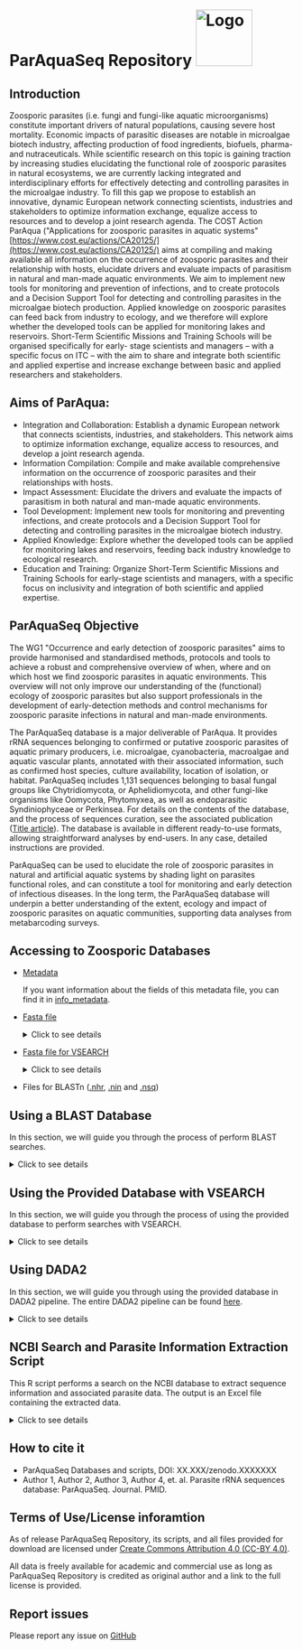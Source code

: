 # ParAquaSeq Repository  <img src="https://github.com/NataliaTimoneda/ZoosporicParasitesRepository/blob/main/images/paraqua-logo.png" alt="Logo" width="100" />

## Introduction

Zoosporic parasites (i.e. fungi and fungi-like aquatic microorganisms) constitute important drivers of natural populations, causing severe host mortality. Economic impacts of parasitic diseases are notable in microalgae biotech industry, affecting production of food ingredients, biofuels, pharma- and nutraceuticals. While scientific research on this topic is gaining traction by increasing studies elucidating the functional role of zoosporic parasites in natural ecosystems, we are currently lacking integrated and interdisciplinary efforts for effectively detecting and controlling parasites in the microalgae industry. To fill this gap we propose to establish an innovative, dynamic European network connecting scientists, industries and stakeholders to optimize information exchange, equalize access to resources and to develop a joint research agenda. The COST Action ParAqua ("Applications for zoosporic parasites in aquatic systems" [https://www.cost.eu/actions/CA20125/](https://www.cost.eu/actions/CA20125/) aims at compiling and making available all information on the occurrence of zoosporic parasites and their relationship with hosts, elucidate drivers and evaluate impacts of parasitism in natural and man-made aquatic environments. We aim to implement new tools for monitoring and prevention of infections, and to create protocols and a Decision Support Tool for detecting and controlling parasites in the microalgae biotech production. Applied knowledge on zoosporic parasites can feed back from industry to ecology, and we therefore will explore whether the developed tools can be applied for monitoring lakes and reservoirs. Short-Term Scientific Missions and Training Schools will be organised specifically for early- stage scientists and managers – with a specific focus on ITC – with the aim to share and integrate both scientific and applied expertise and increase exchange between basic and applied researchers and stakeholders.

## Aims of ParAqua:
* Integration and Collaboration: Establish a dynamic European network that connects scientists, industries, and stakeholders. This network aims to optimize information exchange, equalize access to resources, and develop a joint research agenda.
* Information Compilation: Compile and make available comprehensive information on the occurrence of zoosporic parasites and their relationships with hosts.
* Impact Assessment: Elucidate the drivers and evaluate the impacts of parasitism in both natural and man-made aquatic environments.
* Tool Development: Implement new tools for monitoring and preventing infections, and create protocols and a Decision Support Tool for detecting and controlling parasites in the microalgae biotech industry.
* Applied Knowledge: Explore whether the developed tools can be applied for monitoring lakes and reservoirs, feeding back industry knowledge to ecological research.
* Education and Training: Organize Short-Term Scientific Missions and Training Schools for early-stage scientists and managers, with a specific focus on inclusivity and integration of both scientific and applied expertise.

## ParAquaSeq Objective
The WG1 "Occurrence and early detection of zoosporic parasites" aims to provide harmonised and standardised methods, protocols and tools to achieve a robust and comprehensive overview of when, where and on which host we find zoosporic parasites in aquatic environments. 
This overview will not only improve our understanding of the (functional) ecology of zoosporic parasites but also support professionals in the development of early-detection methods and control mechanisms for zoosporic parasite infections in natural and man-made environments.

The ParAquaSeq database is a major deliverable of ParAqua. It provides rRNA sequences belonging to confirmed or putative zoosporic parasites of aquatic primary producers, i.e. microalgae, cyanobacteria, macroalgae and aquatic vascular plants, annotated with their associated information, such as confirmed host species, culture availability, location of isolation, or habitat. ParAquaSeq includes 1,131 sequences belonging to basal fungal groups like Chytridiomycota, or Aphelidiomycota, and other fungi-like organisms like Oomycota, Phytomyxea, as well as endoparasitic Syndiniophyceae or Perkinsea. For details on the contents of the database, and the process of sequences curation, see the associated publication ([Title article](https://pubmed....)). The database is available in different ready-to-use formats, allowing straightforward analyses by end-users. In any case, detailed instructions are provided.

ParAquaSeq can be used to elucidate the role of zoosporic parasites in natural and artificial aquatic systems by shading light on parasites functional roles, and can constitute a tool for monitoring and early detection of infectious diseases. In the long term, the ParAquaSeq database will underpin a better understanding of the extent, ecology and impact of zoosporic parasites on aquatic communities, supporting data analyses from metabarcoding surveys.

## Accessing to Zoosporic Databases
- [Metadata](https://github.com/NataliaTimoneda/ZoosporicParasitesRepository/blob/main/files/ParAquaSeq_curated_240515.xlsx)
  
   If you want information about the fields of this metadata file, you can find it in [info_metadata](https://github.com/ParAqua-COST/ParAquaSeq_Repository/blob/main/files/XXXXXXXX.csv).
  
- [Fasta file](https://github.com/ParAqua-COST/ParAquaSeq_Repository/blob/main/files/sequences.fasta)  
  <details><summary> Click to see details</summary>
  <p>

    Contains the sequences in FASTA format for easy access and analysis. The ID of each sequence in the FASTA file consists of several fields separated by underscores (`_`):
    - **ID**: The unique sequence identifier
    - **GenBank Code**: The GenBank accession number for the sequence.
    - **Region**: The region of the gene or genome that the sequence represents. (ITS, 18S or )
    - **Taxa**: The taxonomic classification of the organism from which the sequence was obtained. Includes 7 ranks: Kingdom (k), Phylum (p), Class (c), Order (o), Family (f), Genere (g), Specie (s).
    </p>
    </details>
- [Fasta file for VSEARCH](https://github.com/ParAqua-COST/ParAquaSeq_Repository/blob/main/files/sequences_vsearch.fasta)
  <details><summary> Click to see details</summary>
  <p>
    
    Contains the file fasta to perform a taxonomic assignment with VSEARCH. The identificator consist on:
    - **ID**: sequence identifier
    - **taxa inforamtion**: "taxa=" follows of the 7 taxonomic rankss: Kingdom (k), Phylum (p), Class (c), Order (o), Family (f), Genere (g), Specie (s).
    </p>
    </details>
- Files for BLASTn ([.nhr](https://github.com/ParAqua-COST/ParAquaSeq_Repository/blob/main/files/blast_ddbb.nhr), [.nin](https://github.com/ParAqua-COST/ParAquaSeq_Repository/blob/main/files/blast_ddbb.nin) and [.nsq](https://github.com/ParAqua-COST/ParAquaSeq_Repository/blob/main/files/blast_ddbb.nsq)) 
    
      
## Using a BLAST Database
In this section, we will guide you through the process of perform BLAST searches.

<details><summary> Click to see details</summary>
<p>
 
  ### Prerequisites
  Before you begin, ensure that you have BLAST (Basic Local Alignment Search Tool) installed on your system/server. You can download and install BLAST from the [NCBI BLAST+ download page.](https://blast.ncbi.nlm.nih.gov/Blast.cgi?PAGE_TYPE=BlastDocs&DOC_TYPE=Download)
  ### Download the BLAST Database
  Download the provided BLAST database files from the repository. The database consists of several files ([.nhr](https://github.com/ParAqua-COST/ParAquaSeq_Repository/blob/main/files/blast_ddbb.nhr), [.nin](https://github.com/ParAqua-COST/ParAquaSeq_Repository/blob/main/files/blast_ddbb.nin) and [.nsq](https://github.com/ParAqua-COST/ParAquaSeq_Repository/blob/main/files/blast_ddbb.nsq)) with a common prefix (blast_ddbb). Ensure all files are downloaded to the same directory.
  ### Run a BLAST Search
  Once you have downloaded the database files, you can run a BLAST search against the database using the blastn command. Here’s an example of how to run a nucleotide BLAST search:
  ```shell  
  blastn -query query_sequence.fasta -db  blast_ddbb -out results.txt -outfmt 6
  ```
  - query query_sequence.fasta: Specifies the query sequence file in FASTA format.
  - db path/to/my_blast_db: Specifies the path and prefix of the provided database files.
  - out results.txt: Specifies the output file to write the results.
  - outfmt 6: Specifies the output format (tabular).
</p>
</details>

## Using the Provided Database with VSEARCH
In this section, we will guide you through the process of using the provided database to perform searches with VSEARCH.

<details><summary> Click to see details</summary>
<p>

  ### Prerequisites
  Before you begin, ensure that you have VSEARCH installed on your system. You can download and install VSEARCH from the [VSEARCH GitHub repository.](https://github.com/torognes/vsearch)
  ### Download the VSEARCH Database
  Download the provided [VSEARCH fasta file](https://github.com/ParAqua-COST/ParAquaSeq_Repository/blob/main/files/sequences_vsearch.fasta) from the repository.
  ### Run a VSEARCH Search
  Once you have downloaded the database files, you can run a search against the database using VSEARCH. Here’s an example of how to perform a search:
  ```shell
  vsearch --usearch_global query_sequence.fasta --db vsearch.fasta --id 0.9 --blast6out results.txt
  ```
  - usearch_global: Specifies the search mode for global alignment.
  - db path/to/my_vsearch_db: Specifies the path and prefix of the provided database files.
  - id 0.9: Specifies the minimum percentage identity for matches (e.g., 90%).
  - blast6out results.txt: Specifies the output file in BLAST tabular format (outfmt 6).

  ```shell
  vsearch --sintax query_sequences.fasta --db path/to/sintax_db.fasta --tabbedout results.sintax --sintax_cutoff 0.8
  ```
  - sintax query_sequences.fasta: Specifies the query sequence file in FASTA format.
  - db path/to/sintax_db.fasta: Specifies the path to the SINTAX database file.
  - tabbedout results.sintax: Specifies the output file for the SINTAX results in tab-separated format.
  - sintax_cutoff 0.8: Specifies the confidence threshold for taxonomic assignment (e.g., 0.8 for 80% confidence).

</p>
</details>

## Using DADA2
In this section, we will guide you through using the provided database in DADA2 pipeline. The entire DADA2 pipeline can be found [here](https://benjjneb.github.io/dada2/tutorial.html).

<details><summary> Click to see details</summary>
<p>

  Download one of the 2 fasta file proveded, you can use both.[VSEARCH fasta file](https://github.com/ParAqua-COST/ParAquaSeq_Repository/blob/main/files/sequences_vsearch.fasta) or [Fasta file](https://github.com/ParAqua-COST/ParAquaSeq_Repository/blob/main/files/sequences.fasta)

 ```shell
 taxa <- assignTaxonomy(seqtab.nochim, "~/path/fasta_file.fa", multithread=TRUE)
  ```
</p>
</details>

## NCBI Search and Parasite Information Extraction Script

This R script performs a search on the NCBI database to extract sequence information and associated parasite data. The output is an Excel file containing the extracted data.

<details><summary> Click to see details</summary>
<p>

  ### Prerequisites
  
  Before you begin, ensure that you have R installed on your system. You can download and install R from [CRAN](https://cran.r-project.org/).
  Download the [Rscript](https://github.com/ParAqua-COST/ParAquaSeq_Repository/blob/main/scripts/NCBI_Search_script.R) and this [file](https://github.com/ParAqua-COST/ParAquaSeq_Repository/blob/main/files/ParasiteList_UniMain.txt). Ensure all files are downloaded to the same directory.

  ### Run the script
  - Open the script and modify if it's nedded the lines after the comment `# NOTE`
  - Run the script in your R environment or RStudio.
  - The query searches used are available [here](https://github.com/ParAqua-COST/ParAquaSeq_Repository/blob/main/files/NCBI_Queries.txt).
</p>
</details>

## How to cite it

- ParAquaSeq Databases and scripts, DOI: XX.XXX/zenodo.XXXXXXX
- Author 1, Author 2, Author 3, Author 4, et. al. Parasite rRNA sequences database: ParAquaSeq. Journal. PMID.

## Terms of Use/License inforamtion
As of release ParAquaSeq Repository, its scripts, and all files provided for download are licensed under [Create Commons Attribution 4.0 (CC-BY 4.0)](https://creativecommons.org/licenses/by/4.0/).

All data is freely available for academic and commercial use as long as ParAquaSeq Repository is credited as original author and a link to the full license is provided. 

## Report issues
Please report any issue on [GitHub](https://github.com//ParAqua-COST/ParAquaSeq_Repository/issues)

